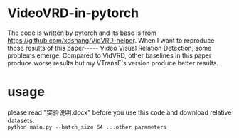 # VideoVRD-in-pytorch
The code is written by pytorch and its base is from https://github.com/xdshang/VidVRD-helper. When I want to reproduce those results of this paper-----
Video Visual Relation Detection, some problems emerge. Compared to VidVRD, other baselines in this paper produce worse results but my VTransE's version
produce better results. 
# usage
please read "实验说明.docx" before you use this code and download relative datasets.  
`python main.py --batch_size 64 ...other parameters`

